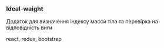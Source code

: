 ### Ideal-waight

Додаток для визначення індексу масси тіла та перевірка на відповідність виги

react, redux, bootstrap
